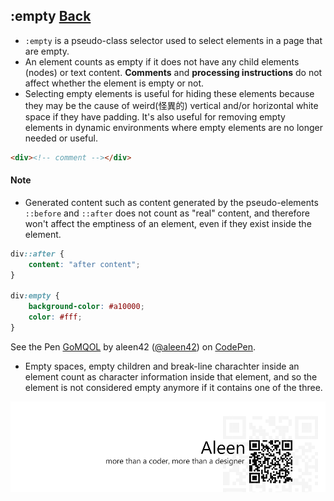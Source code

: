 ## :empty [**Back**](./../pseudoClass.md)

- `:empty` is a pseudo-class selector used to select elements in a page that are empty.
- An element counts as empty if it does not have any child elements (nodes) or text content. **Comments** and **processing instructions** do not affect whether the element is empty or not.
- Selecting empty elements is useful for hiding these elements because they may be the cause of weird(怪異的) vertical and/or horizontal white space if they have padding. It's also useful for removing empty elements in dynamic environments where empty elements are no longer needed or useful.

```html
<div><!-- comment --></div>
```

#### Note

- Generated content such as content generated by the pseudo-elements `::before` and `::after` does not count as "real" content, and therefore won't affect the emptiness of an element, even if they exist inside the element.

```css
div::after {
    content: "after content";
}

div:empty {
    background-color: #a10000;
    color: #fff;
}
```

<p data-height="266" data-theme-id="21735" data-slug-hash="GoMQOL" data-default-tab="result" data-user="aleen42" class='codepen'>See the Pen <a href='http://codepen.io/aleen42/pen/GoMQOL/'>GoMQOL</a> by aleen42 (<a href='http://codepen.io/aleen42'>@aleen42</a>) on <a href='http://codepen.io'>CodePen</a>.</p>
<script async src="//assets.codepen.io/assets/embed/ei.js"></script>

- Empty spaces, empty children and break-line charachter inside an element count as character information inside that element, and so the element is not considered empty anymore if it contains one of the three. 

<a href="http://aleen42.github.io/" target="_blank" ><img src="./../../../pic/tail.gif"></a>